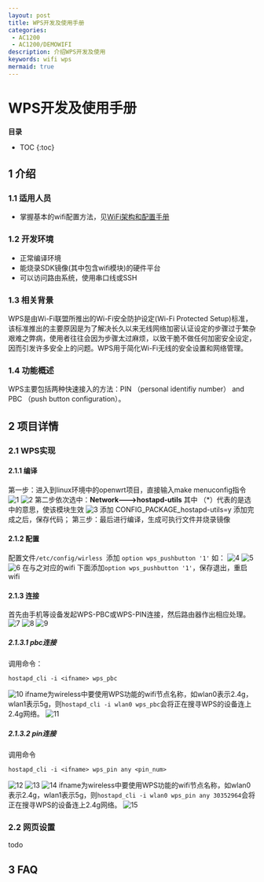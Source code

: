 ```yaml
---
layout: post
title: WPS开发及使用手册
categories:
 - AC1200
 - AC1200/DEMOWIFI
description: 介绍WPS开发及使用
keywords: wifi wps
mermaid: true
---
```

# WPS开发及使用手册


**目录**

* TOC
{:toc}

## 1 介绍

### 1.1 适用人员

- 掌握基本的wifi配置方法，见[WiFi架构和配置手册](https://bingchunjin.github.io/jbctest.github.io//2020/08/12/wifi_architecture_and_configuration_manual/)

### 1.2 开发环境

- 正常编译环境
- 能烧录SDK镜像(其中包含wifi模块)的硬件平台
- 可以访问路由系统，使用串口线或SSH

### 1.3 相关背景

WPS是由Wi-Fi联盟所推出的Wi-Fi安全防护设定(Wi-Fi Protected Setup)标准，该标准推出的主要原因是为了解决长久以来无线网络加密认证设定的步骤过于繁杂艰难之弊病，使用者往往会因为步骤太过麻烦，以致干脆不做任何加密安全设定，因而引发许多安全上的问题。WPS用于简化Wi-Fi无线的安全设置和网络管理。

### 1.4 功能概述

WPS主要包括两种快速接入的方法：PIN （personal identifiy number） and PBC （push button configuration）。

## 2 项目详情

### 2.1 WPS实现

#### 2.1.1 编译
第一步：进入到linux环境中的openwrt项目，直接输入make menuconfig指令
![1](/assets/images/wifi_wps/1.png)
![2](/assets/images/wifi_wps/2.png)
第二步依次选中：**Network--->hostapd-utils**
其中 （*）代表的是选中的意思，使该模块生效
![3](/assets/images/wifi_wps/3.png)
添加 CONFIG_PACKAGE_hostapd-utils=y 添加完成之后，保存代码；
第三步：最后进行编译，生成可执行文件并烧录镜像


#### 2.1.2 配置

配置文件```/etc/config/wirless ```添加 ```option wps_pushbutton '1'```
如：
![4](/assets/images/wifi_wps/4.png)
![5](/assets/images/wifi_wps/5.png)
![6](/assets/images/wifi_wps/6.png)
在与之对应的wifi 下面添加```option wps_pushbutton '1'```，保存退出，重启wifi

#### 2.1.3 连接

首先由手机等设备发起WPS-PBC或WPS-PIN连接，然后路由器作出相应处理。
![7](/assets/images/wifi_wps/7.png)
![8](/assets/images/wifi_wps/8.png)
![9](/assets/images/wifi_wps/9.png)

##### 2.1.3.1 pbc连接

调用命令：

```
hostapd_cli -i <ifname> wps_pbc
```
![10](/assets/images/wifi_wps/10.png)
ifname为wireless中要使用WPS功能的wifi节点名称，如wlan0表示2.4g，wlan1表示5g，则```hostapd_cli -i wlan0 wps_pbc```会将正在搜寻WPS的设备连上2.4g网络。
![11](/assets/images/wifi_wps/11.png)


##### 2.1.3.2 pin连接

调用命令
```
hostapd_cli -i <ifname> wps_pin any <pin_num>
```
![12](/assets/images/wifi_wps/12.png)
![13](/assets/images/wifi_wps/13.png)
![14](/assets/images/wifi_wps/14.png)
ifname为wireless中要使用WPS功能的wifi节点名称，如wlan0表示2.4g，wlan1表示5g，则```hostapd_cli -i wlan0 wps_pin any 30352964```会将正在搜寻WPS的设备连上2.4g网络。
![15](/assets/images/wifi_wps/15.png)


### 2.2 网页设置

todo

## 3 FAQ